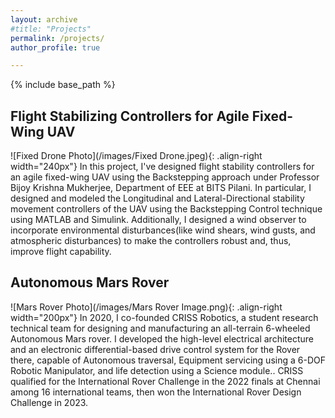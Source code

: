 ```yaml
---
layout: archive
#title: "Projects"
permalink: /projects/
author_profile: true

---
```


{% include base_path %}

Flight Stabilizing Controllers for Agile Fixed-Wing UAV
------
![Fixed Drone Photo](/images/Fixed Drone.jpeg){: .align-right width="240px"}
In this project, I've designed flight stability controllers for an agile fixed-wing UAV using the Backstepping approach under Professor Bijoy Krishna Mukherjee, Department of EEE at BITS Pilani. In particular, I designed and modeled the Longitudinal and Lateral-Directional stability movement controllers of the UAV using
the Backstepping Control technique using MATLAB and Simulink. Additionally, I designed a wind observer to incorporate environmental disturbances(like wind shears, wind gusts, and atmospheric disturbances) to make the controllers robust and, thus, improve flight capability.

Autonomous Mars Rover
---
![Mars Rover Photo](/images/Mars Rover Image.png){: .align-right width="200px"}
In 2020, I co-founded CRISS Robotics, a student research technical team for designing and manufacturing an all-terrain 6-wheeled Autonomous Mars rover. I developed the high-level electrical architecture and an electronic differential-based drive control system for the Rover there, capable of Autonomous traversal, Equipment
servicing using a 6-DOF Robotic Manipulator, and life detection using a Science module.. CRISS qualified for the International Rover Challenge in the 2022 finals at Chennai among 16 international teams, then won the International Rover Design Challenge in 2023.

